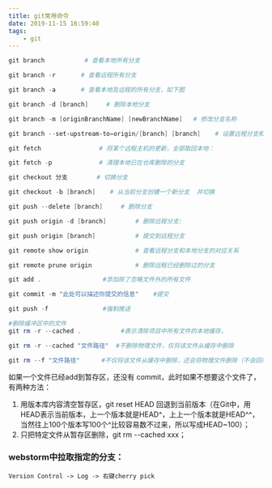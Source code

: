 ```yaml
---
title: git常用命令
date: 2019-11-15 16:59:40
tags:
    - git
---
```



```powershell
git branch           # 查看本地所有分支

git branch -r       # 查看远程所有分支

git branch -a       # 查看本地及远程的所有分支，如下图

git branch -d [branch]     # 删除本地分支

git branch -m [originBranchName] [newBranchName]   # 修改分支名称

git branch --set-upstream-to=origin/[branch] [branch]    # 设置远程分支和本地分支默认关联

git fetch                # 将某个远程主机的更新，全部取回本地：

git fetch -p             # 清理本地已在仓库删除的分支

git checkout 分支        # 切换分支

git checkout -b [branch]    # 从当前分支创建一个新分支  并切换

git push --delete [branch]     # 删除分支

git push origin -d [branch]        # 删除远程分支:

git push origin [branch]           # 提交到远程分支

git remote show origin             # 查看远程分支和本地分支的对应关系

git remote prune origin            # 删除远程已经删除过的分支

git add .                 #添加除了忽略文件外的所有文件

git commit -m "此处可以描述你提交的信息"    #提交

git push -f               #强制推送
```


```powershell
#删除缓冲区中的文件
git rm -r --cached .           #表示清除项目中所有文件的本地缓存，

git rm -r --cached "文件路径"  #不删除物理文件，仅将该文件从缓存中删除

git rm --f "文件路径"      #不仅将该文件从缓存中删除，还会将物理文件删除（不会回收到垃圾桶）

```
如果一个文件已经add到暂存区，还没有 commit，此时如果不想要这个文件了，有两种方法：
1. 用版本库内容清空暂存区，git reset HEAD 回退到当前版本（在Git中，用HEAD表示当前版本，上一个版本就是HEAD\^，上上一个版本就是HEAD\^\^，当然往上100个版本写100个^比较容易数不过来，所以写成HEAD~100）；
2. 只把特定文件从暂存区删除，git rm --cached xxx；


### webstorm中拉取指定的分支：
	Version Control -> Log -> 右键cherry pick